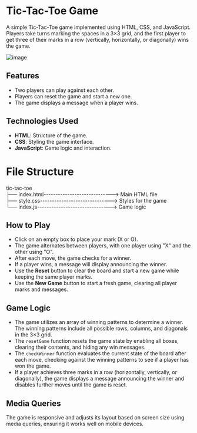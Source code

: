 # Tic-Tac-Toe Game

A simple Tic-Tac-Toe game implemented using HTML, CSS, and JavaScript. Players take turns marking the spaces in a 3×3 grid, and the first player to get three of their marks in a row (vertically, horizontally, or diagonally) wins the game.

![image](https://github.com/user-attachments/assets/f0b6441a-2023-44ba-b764-af4237585d17)

## Features

- Two players can play against each other.
- Players can reset the game and start a new one.
- The game displays a message when a player wins.

## Technologies Used

- **HTML**: Structure of the game.
- **CSS**: Styling the game interface.
- **JavaScript**: Game logic and interaction.

# File Structure

tic-tac-toe <br />
├── index.html----------------------------->                Main HTML file <br />
├── style.css------------------------------>             Styles for the game <br />
└── index.js------------------------------->                 Game logic

## How to Play

- Click on an empty box to place your mark (X or O).
- The game alternates between players, with one player using "X" and the other using "O".
- After each move, the game checks for a winner.
- If a player wins, a message will display announcing the winner.
- Use the **Reset** button to clear the board and start a new game while keeping the same player marks.
- Use the **New Game** button to start a fresh game, clearing all player marks and messages.

## Game Logic

- The game utilizes an array of winning patterns to determine a winner. The winning patterns include all possible rows, columns, and diagonals in the 3×3 grid.
- The `resetGame` function resets the game state by enabling all boxes, clearing their contents, and hiding any win messages.
- The `checkWinner` function evaluates the current state of the board after each move, checking against the winning patterns to see if a player has won the game.
- If a player achieves three marks in a row (horizontally, vertically, or diagonally), the game displays a message announcing the winner and disables further moves until the game is reset.

## Media Queries

The game is responsive and adjusts its layout based on screen size using media queries, ensuring it works well on mobile devices.

